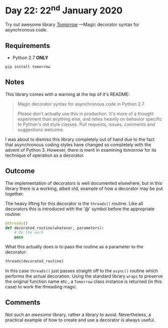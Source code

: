 # Day 22: 22<sup>nd</sup> January 2020
Try out awesome library [_Tomorrow_](https://github.com/madisonmay/Tomorrow) 
—Magic decorator syntax for asynchronous code.

## Requirements
- Python 2.7 **ONLY**

`pip install tomorrow`

## Notes
This library comes with a warning at the top of it's README:
> Magic decorator syntax for asynchronous code in Python 2.7.
>
> Please don't actually use this in production. It's more of 
> a thought experiment than anything else, and relies heavily 
> on behavior specific to Python's old style classes. Pull 
> requests, issues, comments and suggestions welcome.

I was about to dismiss this library completely out of hand due to the fact that
asynchronous coding styles have changed so completely with the advent of Python 3.
However, there is merit in examining _tomorrow_ for its technique of operation as
a decorator.

## Outcome
The implementation of decorators is well documented elsewhere, but in this 
library there is a working, albeit old, example of how a decorator may be put
together.

The heavy lifting for this decorator is the `threads()` routine.  Like all 
decorators this is introduced with the '@' symbol before the appropriate routine:
```python
@threads()
def decorated_routine(whatever, parameters):
    # Do the work
    pass
```
What this actually does is to pass the routine as a parameter to the decorator:
```python
threads(decorated_routine)
```
In this case `threads()` just passes straight off to the `async()` routine
which performs the actual decoration. Using the standard library `wraps` to 
preserve the original function name etc., a `Tomorrow` class instance is 
returned (in this case) to work the threading magic. 

## Comments
Not such an _awesome_ library, rather a library to avoid. Nevertheless, a 
practical example of how to create and use a decorator is always useful.
